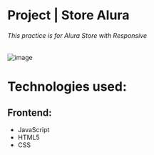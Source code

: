 # Project | Store Alura

###### This practice is for Alura Store with Responsive

![image](https://user-images.githubusercontent.com/92497107/201480233-e6901c61-eb53-4058-b9af-b912f4186493.png)

# Technologies used:
## Frontend:
- JavaScript
- HTML5
- CSS
